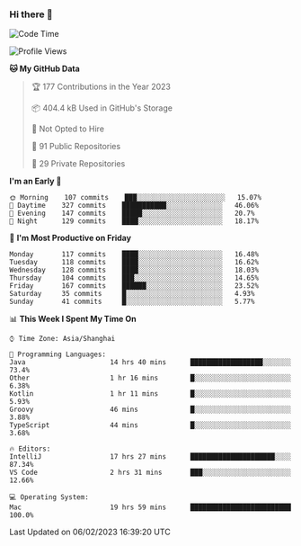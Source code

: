 ### Hi there 👋

<!--
**qbosen/qbosen** is a ✨ _special_ ✨ repository because its `README.md` (this file) appears on your GitHub profile.

Here are some ideas to get you started:

- 🔭 I’m currently working on ...
- 🌱 I’m currently learning ...
- 👯 I’m looking to collaborate on ...
- 🤔 I’m looking for help with ...
- 💬 Ask me about ...
- 📫 How to reach me: ...
- 😄 Pronouns: ...
- ⚡ Fun fact: ...
-->

<!--START_SECTION:waka-->
![Code Time](http://img.shields.io/badge/Code%20Time-1%2C152%20hrs%203%20mins-blue)

![Profile Views](http://img.shields.io/badge/Profile%20Views-2-blue)

**🐱 My GitHub Data** 

> 🏆 177 Contributions in the Year 2023
 > 
> 📦 404.4 kB Used in GitHub's Storage 
 > 
> 🚫 Not Opted to Hire
 > 
> 📜 91 Public Repositories 
 > 
> 🔑 29 Private Repositories  
 > 
**I'm an Early 🐤** 

```text
🌞 Morning    107 commits    ███░░░░░░░░░░░░░░░░░░░░░░   15.07% 
🌆 Daytime    327 commits    ███████████░░░░░░░░░░░░░░   46.06% 
🌃 Evening    147 commits    █████░░░░░░░░░░░░░░░░░░░░   20.7% 
🌙 Night      129 commits    ████░░░░░░░░░░░░░░░░░░░░░   18.17%

```
📅 **I'm Most Productive on Friday** 

```text
Monday       117 commits    ████░░░░░░░░░░░░░░░░░░░░░   16.48% 
Tuesday      118 commits    ████░░░░░░░░░░░░░░░░░░░░░   16.62% 
Wednesday    128 commits    ████░░░░░░░░░░░░░░░░░░░░░   18.03% 
Thursday     104 commits    ███░░░░░░░░░░░░░░░░░░░░░░   14.65% 
Friday       167 commits    ██████░░░░░░░░░░░░░░░░░░░   23.52% 
Saturday     35 commits     █░░░░░░░░░░░░░░░░░░░░░░░░   4.93% 
Sunday       41 commits     █░░░░░░░░░░░░░░░░░░░░░░░░   5.77%

```


📊 **This Week I Spent My Time On** 

```text
⌚︎ Time Zone: Asia/Shanghai

💬 Programming Languages: 
Java                     14 hrs 40 mins      ██████████████████░░░░░░░   73.4% 
Other                    1 hr 16 mins        █░░░░░░░░░░░░░░░░░░░░░░░░   6.38% 
Kotlin                   1 hr 11 mins        █░░░░░░░░░░░░░░░░░░░░░░░░   5.93% 
Groovy                   46 mins             █░░░░░░░░░░░░░░░░░░░░░░░░   3.88% 
TypeScript               44 mins             █░░░░░░░░░░░░░░░░░░░░░░░░   3.68%

🔥 Editors: 
IntelliJ                 17 hrs 27 mins      █████████████████████░░░░   87.34% 
VS Code                  2 hrs 31 mins       ███░░░░░░░░░░░░░░░░░░░░░░   12.66%

💻 Operating System: 
Mac                      19 hrs 59 mins      █████████████████████████   100.0%

```


 Last Updated on 06/02/2023 16:39:20 UTC
<!--END_SECTION:waka-->
